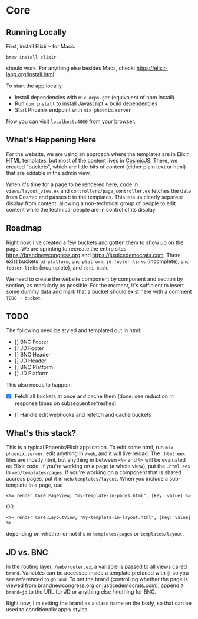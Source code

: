 # Core

## Running Locally

First, install Elixir – for Macs:

```
brew install elixir
```

should work. For anything else besides Macs, check: https://elixir-lang.org/install.html.

To start the app locally:
  * Install dependencies with `mix deps.get` (equivalent of npm install)
  * Run `npm install` to install Javascript + build dependencies
  * Start Phoenix endpoint with `mix phoenix.server`

Now you can visit [`localhost:4000`](http://localhost:4000) from your browser.

## What's Happening Here

For the website, we are using an approach where the templates are in Elixir HTML
templates, but most of the content lives in [CosmicJS](cosmicjs.com). There,
we created "buckets", which are little bits of content (either plain text or
html) that are editable in the admin view.

When it's time for a page to be rendered here, code in `views/layout_view.ex` and
`controllers/page_controller.ex` fetches the data from Cosmic and passes it to
the templates. This lets us clearly separate display from content, allowing a
non-technical group of people to edit content while the technical people are in
control of its display.

## Roadmap

Right now, I've created a few buckets and gotten them to show up on the page.
We are sprinting to recreate the entire sites https://brandnewcongress.org and
https://justicedemocrats.com. There exist buckets `jd-platform`, `bnc-platform`,
`jd-footer-links` (incomplete), `bnc-footer-links` (incomplete), and `cori-bush`.

We need to create the website component by component and section by section, as
modularly as possible. For the moment, it's sufficient to insert some dummy data
and mark that a bucket should exist here with a comment `TODO - bucket`.

## TODO

The following need be styled and templated out in html:
- [] BNC Footer
- [] JD Footer
- [] BNC Header
- [] JD Header
- [] BNC Platform
- [] JD Platform

This also needs to happen:
- [x] Fetch all buckets at once and cache them (done: see reduction in response times on subsequent refreshes)
- [] Handle edit webhooks and refetch and cache buckets

## What's this stack?

This is a typical Phoenix/Elixir application. To edit some html, run
`mix phoenix.server`, edit anything in `/web`, and it will live reload. The
`.html.eex` files are mostly html, but anything in between `<%=` and `%>` will
be evaluated as Elixir code. If you're working on a page (a whole view), put the
`.html.eex` in `web/templates/pages`. If you're working on a component that is
shared accross pages, put it in `web/templates/layout`. When you include a sub-template
in a page, use
```
<%= render Core.PageView, "my-template-in-pages.html", [key: value] %>
```
OR
```
<%= render Core.LayoutView, "my-template-in-layout.html", [key: value] %>
```
depending on whether or not it's in `templates/pages` or `templates/layout`.

## JD vs. BNC

In the routing layer, `/web/router.ex`, a variable is passed to all views called
`brand`. Variables can be accessed inside a template prefaced with `@`, so you see
referenced to `@brand`. To set the brand (controlling whether the page is viewed
from brandnewcongress.org or justicedemocrats.com), append `?brand=jd` to the URL
for JD or anything else / nothing for BNC.

Right now, I'm setting the brand as a class name on the body, so that can be used
to conditionally apply styles.

